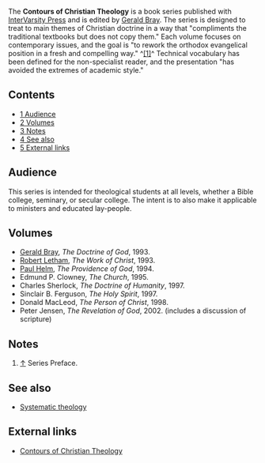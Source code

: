 The **Contours of Christian Theology** is a book series published
with [InterVarsity Press](http://www.ivpress.com/) and is edited by
[Gerald Bray](Gerald_Bray "Gerald Bray"). The series is designed to
treat to main themes of Christian doctrine in a way that
"compliments the traditional textbooks but does not copy them."
Each volume focuses on contemporary issues, and the goal is "to
rework the orthodox evangelical position in a fresh and compelling
way." ^[[1]](#note-0)^ Technical vocabulary has been defined for
the non-specialist reader, and the presentation "has avoided the
extremes of academic style."

## Contents

-   [1 Audience](#Audience)
-   [2 Volumes](#Volumes)
-   [3 Notes](#Notes)
-   [4 See also](#See_also)
-   [5 External links](#External_links)

## Audience

This series is intended for theological students at all levels,
whether a Bible college, seminary, or secular college. The intent
is to also make it applicable to ministers and educated
lay-people.

## Volumes

-   [Gerald Bray](Gerald_Bray "Gerald Bray"),
    *The Doctrine of God*, 1993.
-   [Robert Letham](Robert_Letham "Robert Letham"),
    *The Work of Christ*, 1993.
-   [Paul Helm](Paul_Helm "Paul Helm"), *The Providence of God*,
    1994.
-   Edmund P. Clowney, *The Church*, 1995.
-   Charles Sherlock, *The Doctrine of Humanity*, 1997.
-   Sinclair B. Ferguson, *The Holy Spirit*, 1997.
-   Donald MacLeod, *The Person of Christ*, 1998.
-   Peter Jensen, *The Revelation of God*, 2002. (includes a
    discussion of scripture)

## Notes

1.  [↑](#ref-0) Series Preface.

## See also

-   [Systematic theology](Systematic_theology "Systematic theology")

## External links

-   [Contours of Christian Theology](http://www.ivpress.com/cgi-ivpress/book.pl/code=1530)



